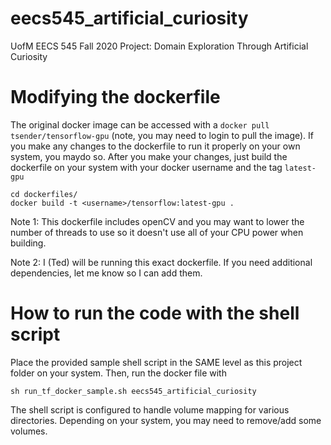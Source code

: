 # eecs545_artificial_curiosity
UofM EECS 545 Fall 2020 Project: Domain Exploration Through Artificial Curiosity

# Modifying the dockerfile
The original docker image can be accessed with a `docker pull tsender/tensorflow-gpu` (note, you may need to login to pull the image). If you  make any changes to the dockerfile to run it properly on your own system, you maydo so. After you make your changes, just build the dockerfile on your system with your docker username and the tag `latest-gpu`

    cd dockerfiles/
    docker build -t <username>/tensorflow:latest-gpu .
    
Note 1: This dockerfile includes openCV and you may want to lower the number of threads to use so it doesn't use all of your CPU power when building.

Note 2: I (Ted) will be running this exact dockerfile. If you need additional dependencies, let me know so I can add them.

# How to run the code with the shell script
Place the provided sample shell script in the SAME level as this project folder on your system. Then, run the docker file with 

    sh run_tf_docker_sample.sh eecs545_artificial_curiosity
    
The shell script is configured to handle volume mapping for various directories. Depending on your system, you may need to remove/add some volumes.

